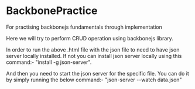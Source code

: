 # BackbonePractice
For practising backbonejs fundamentals through implementation

Here we will try to perform CRUD operation using backbonejs library.

In order to run the above .html file with the json file to need to have json server locally installed.
If not you can install json server locally using this command:-
"install -g json-server".

And then you need to start the json server for the specific file.
You can do it by simply running the below command:-
"json-server --watch data.json"



